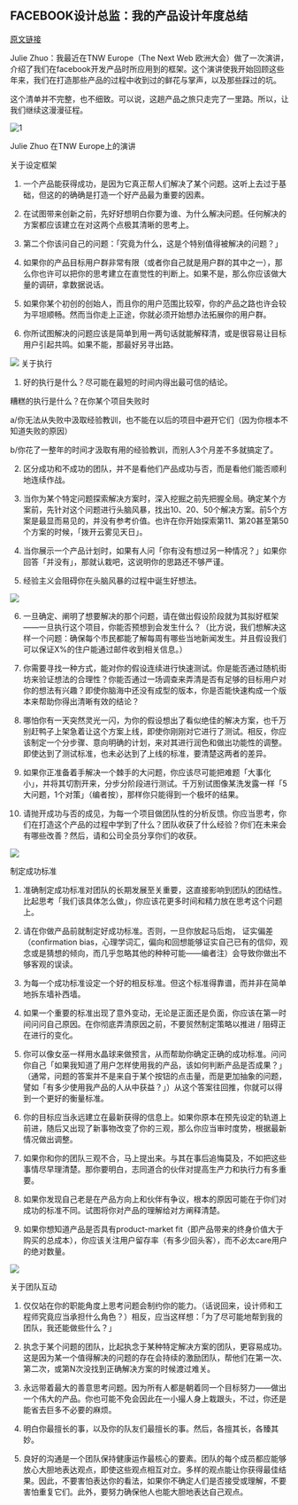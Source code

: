 ## FACEBOOK设计总监：我的产品设计年度总结

[原文链接](http://www.uisdc.com/facebook-direction-product-design-summary)


Julie Zhuo：我最近在TNW Europe（The Next Web 欧洲大会）做了一次演讲，介绍了我们在facebook开发产品时所应用到的框架。这个演讲使我开始回顾这些年来，我们在打造那些产品的过程中收到过的鲜花与掌声，以及那些踩过的坑。

这个清单并不完整，也不细致。可以说，这趟产品之旅只走完了一里路。所以，让我们继续这漫漫征程。

![1](http://image.uisdc.com/wp-content/uploads/2016/07/sx2016070340.jpg)

Julie Zhuo 在TNW Europe上的演讲

关于设定框架

1. 一个产品能获得成功，是因为它真正帮人们解决了某个问题。这听上去过于基础，但这的的确确是打造一个好产品最为重要的因素。

2. 在试图带来创新之前，先好好想明白你要为谁、为什么解决问题。任何解决的方案都应该建立在对这两个点极其清晰的思考上。

3. 第二个你该问自己的问题：「究竟为什么，这是个特别值得被解决的问题？」

4. 如果你的产品目标用户群非常有限（或者你自己就是用户群的其中之一），那么你也许可以把你的思考建立在直觉性的判断上。如果不是，那么你应该做大量的调研，拿数据说话。

5. 如果你某个初创的创始人，而且你的用户范围比较窄，你的产品之路也许会较为平坦顺畅。然而当你走上正途，你就必须开始想办法拓展你的用户群。

6. 你所试图解决的问题应该是简单到用一两句话就能解释清，或是很容易让目标用户引起共鸣。如果不能，那最好另寻出路。

![](http://image.uisdc.com/wp-content/uploads/2016/07/sx2016070341.jpg)
关于执行

1. 好的执行是什么？尽可能在最短的时间内得出最可信的结论。

糟糕的执行是什么？在你某个项目失败时

a/你无法从失败中汲取经验教训，也不能在以后的项目中避开它们（因为你根本不知道失败的原因）

b/你花了一整年的时间才汲取有用的经验教训，而别人3个月差不多就搞定了。

2. 区分成功和不成功的团队，并不是看他们产品成功与否，而是看他们能否顺利地连续作战。

3. 当你为某个特定问题探索解决方案时，深入挖掘之前先把握全局。确定某个方案前，先针对这个问题进行头脑风暴，找出10、20、50个解决方案。前5个方案是最显而易见的，并没有参考价值。也许在你开始探索第11、第20甚至第50个方案的时候，「拨开云雾见天日」。

4. 当你展示一个产品计划时，如果有人问「你有没有想过另一种情况？」如果你回答「并没有」，那就认栽吧，这说明你的思路还不够严谨。

5. 经验主义会阻碍你在头脑风暴的过程中诞生好想法。

![](http://image.uisdc.com/wp-content/uploads/2016/07/sx2016070337.jpg)

6. 一旦确定、阐明了想要解决的那个问题，请在做出假设阶段就为其拟好框架——一旦执行这个项目，你能否预想到会发生什么？（比方说，我们想解决这样一个问题：确保每个市民都能了解每周有哪些当地新闻发生。并且假设我们可以保证X%的住户能通过邮件收到相关信息。）

7. 你需要寻找一种方式，能对你的假设连续进行快速测试。你是能否通过随机街坊来验证想法的合理性？你能否通过一场调查来弄清是否有足够的目标用户对你的想法有兴趣？即使你脑海中还没有成型的版本，你是否能快速构成一个版本来帮助你得出清晰有效的结论？

8. 哪怕你有一天突然灵光一闪，为你的假设想出了看似绝佳的解决方案，也千万别赶鸭子上架急着让这个方案上线，即使你刚刚对它进行了测试。相反，你应该制定一个分步骤、意向明确的计划，来对其进行润色和做出功能性的调整。即使达到了测试标准，也未必达到了上线的标准，要清楚这两者的差异。

9. 如果你正准备着手解决一个棘手的大问题，你应该尽可能把难题「大事化小」，并将其切割开来，分步分阶段进行测试。千万别试图像某洗发露一样「5大问题，1个对策」（编者按），那样你只能得到一个极坏的结果。

10. 请抛开成功与否的成见，为每一个项目做团队性的分析反馈。你应当思考，你们在打造这个产品的过程中学到了什么？团队收获了什么经验？你们在未来会有哪些改善？然后，请和公司全员分享你们的收获。

![](http://image.uisdc.com/wp-content/uploads/2014/08/5770357904_24364d11f2_b.jpg)

制定成功标准

1. 准确制定成功标准对团队的长期发展至关重要，这直接影响到团队的团结性。比起思考「我们该具体怎么做」，你应该花更多时间和精力放在思考这个问题上。

2. 请在你做产品前就制定好成功标准。否则，一旦你放起马后炮， 证实偏差（confirmation bias，心理学词汇，偏向和回想能够证实自己已有的信仰，观念或是猜想的倾向，而几乎忽略其他的种种可能——编者注）会导致你做出不够客观的误读。

3. 为每一个成功标准设定一个好的相反标准。但这个标准得靠谱，而并非在简单地拆东墙补西墙。

4. 如果一个重要的标准出现了意外变动，无论是正面还是负面，你应该在第一时间问问自己原因。在你彻底弄清原因之前，不要贸然制定策略以推进 / 阻碍正在进行的变化。

5. 你可以像女巫一样用水晶球来做预言，从而帮助你确定正确的成功标准。问问你自己「如果我知道了用户怎样使用我的产品，该如何判断产品是否成果？」（通常，问题的答案并不是来自于某个按钮的点击量，而是更加抽象的问题，譬如「有多少使用我产品的人从中获益？」）从这个答案往回推，你就可以得到一个更好的衡量标准。

6. 你的目标应当永远建立在最新获得的信息上。如果你原本在预先设定的轨道上前进，随后又出现了新事物改变了你的三观，那么你应当审时度势，根据最新情况做出调整。

7. 如果你和你的团队三观不合，马上提出来。与其在事后追悔莫及，不如把这些事情尽早理清楚。那你要明白，志同道合的伙伴对提高生产力和执行力有多重要。

8. 如果你发现自己老是在产品方向上和伙伴有争议，根本的原因可能在于你们对成功的标准不同。试图将你对产品的理解给对方阐释清楚。

9. 如果你想知道产品是否具有product-market fit（即产品带来的终身价值大于购买的总成本），你应该关注用户留存率（有多少回头客），而不必太care用户的绝对数量。

![](http://image.uisdc.com/wp-content/uploads/2016/07/sx2016070338.jpg)

关于团队互动

1. 仅仅站在你的职能角度上思考问题会制约你的能力。（话说回来，设计师和工程师究竟应当承担什么角色？）相反，应当这样想：「为了尽可能地帮到我的团队，我还能做些什么？」

2. 执念于某个问题的团队，比起执念于某种特定解决方案的团队，更容易成功。这是因为某一个值得解决的问题的存在会持续的激励团队，帮他们在第一次、第二次，或第N次没找到正确解决方案的时候渡过难关。

3. 永远带着最大的善意思考问题。因为所有人都是朝着同一个目标努力——做出一个伟大的产品。你也可能不免会因此在一小撮人身上栽跟头，不过，你还是能省去巨多不必要的麻烦。

4. 明白你最擅长的事，以及你的队友们最擅长的事。然后，各擅其长，各臻其妙。

5. 良好的沟通是一个团队保持健康运作最核心的要素。团队的每个成员都应能够放心大胆地表达观点，即使这些观点相互对立。多样的观点能让你获得最佳结果。因此，不要害怕表达你的看法，如果你不确定人们是否接受或理解，不要害怕重复它们。此外，要努力确保他人也能大胆地表达自己观点。
